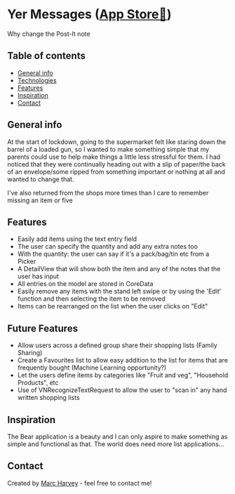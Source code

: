 # Yer Messages (<a href="https://apps.apple.com/gb/app/yer-messages/id1511206291">App Store📱</a>)
Why change the Post-It note

## Table of contents
* [General info](#general-info)
* [Technologies](#technologies)
* [Features](#features)
* [Inspiration](#inspiration)
* [Contact](#contact)

## General info
At the start of lockdown, going to the supermarket felt like staring down the barrel of a loaded gun, so I wanted to make something simple that my parents could use to help make things a little less stressful for them. I had noticed that they were continually heading out with a slip of paper/the back of an envelope/some ripped from something important or nothing at all and wanted to change that.

I've also returned from the shops more times than I care to remember missing an item or five

## Features
* Easily add items using the text entry field
* The user can specify the quantity and add any extra notes too
* With the quantity: the user can say if it's a pack/bag/tin etc from a Picker
* A DetailView that will show both the item and any of the notes that the user has input
* All entries on the model are stored in CoreData
* Easily remove any items with the stand left swipe or by using the 'Edit' function and then selecting the item to be removed
* Items can be rearranged on the list when the user clicks on "Edit"

## Future Features
* Allow users across a defined group share their shopping lists (Family Sharing)
* Create a Favourites list to allow easy addition to the list for items that are frequently bought (Machine Learning opportunity?)
* Let the users define items by categories like "Fruit and veg", "Household Products", etc
* Use of VNRecognizeTextRequest to allow the user to "scan in" any hand written shopping lists

## Inspiration
The Bear application is a beauty and I can only aspire to make something as simple and functional as that. The world does need more list applications...

## Contact
Created by [Marc Harvey](https://www.linkedin.com/in/marc-harvey-lru/) - feel free to contact me!
